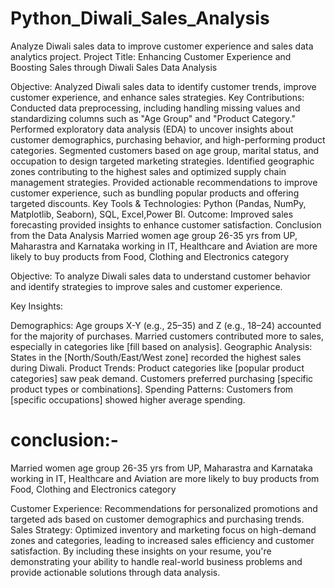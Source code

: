 # Python_Diwali_Sales_Analysis
Analyze Diwali sales data to improve customer experience and sales data analytics project.
Project Title: Enhancing Customer Experience and Boosting Sales through Diwali Sales Data Analysis

Objective: Analyzed Diwali sales data to identify customer trends, improve customer experience, and enhance sales strategies.
Key Contributions:
Conducted data preprocessing, including handling missing values and standardizing columns such as "Age Group" and "Product Category."
Performed exploratory data analysis (EDA) to uncover insights about customer demographics, purchasing behavior, and high-performing product categories.
Segmented customers based on age group, marital status, and occupation to design targeted marketing strategies.
Identified geographic zones contributing to the highest sales and optimized supply chain management strategies.
Provided actionable recommendations to improve customer experience, such as bundling popular products and offering targeted discounts.
Key Tools & Technologies: Python (Pandas, NumPy, Matplotlib, Seaborn), SQL, Excel,Power BI.
Outcome: Improved sales forecasting provided insights to enhance customer satisfaction.
Conclusion from the Data Analysis Married women age group 26-35 yrs from UP, Maharastra and Karnataka working in IT, Healthcare and Aviation are more likely to buy products from Food, Clothing and Electronics category

Objective: To analyze Diwali sales data to understand customer behavior and identify strategies to improve sales and customer experience.

Key Insights:

Demographics:
Age groups X-Y (e.g., 25–35) and Z (e.g., 18–24) accounted for the majority of purchases.
Married customers contributed more to sales, especially in categories like [fill based on analysis].
Geographic Analysis:
States in the [North/South/East/West zone] recorded the highest sales during Diwali.
Product Trends:
Product categories like [popular product categories] saw peak demand.
Customers preferred purchasing [specific product types or combinations].
Spending Patterns:
Customers from [specific occupations] showed higher average spending.
# conclusion:-
Married women age group 26-35 yrs from UP, Maharastra and Karnataka working in IT, Healthcare and Aviation are more likely to buy products from Food, Clothing and Electronics category

Customer Experience: Recommendations for personalized promotions and targeted ads based on customer demographics and purchasing trends.
Sales Strategy: Optimized inventory and marketing focus on high-demand zones and categories, leading to increased sales efficiency and customer satisfaction.
By including these insights on your resume, you're demonstrating your ability to handle real-world business problems and provide actionable solutions through data analysis.


